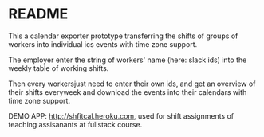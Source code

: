 # README
This a  calendar exporter prototype transferring the shifts of groups of workers into individual ics events with time zone support.

The employer enter the string of workers' name (here: slack ids) into the weekly table of working shifts.

Then every workersjust need to enter their own ids, and get an overview of their shifts everyweek and download the events into their calendars with time zone support.


DEMO APP: http://shfitcal.heroku.com, used for shift assignments of teaching assisanants at fullstack course.


















 
